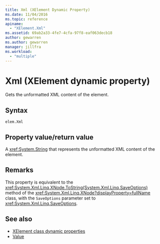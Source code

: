 ```yaml
---
title: Xml (XElement Dynamic Property)
ms.date: 11/04/2016
ms.topic: reference
apiname:
  - "XElement.Xml"
ms.assetid: 69ab2a33-4fe7-4cfa-97f8-eaf063decb18
author: gewarren
ms.author: gewarren
manager: jillfra
ms.workload:
  - "multiple"
---
```

# Xml (XElement dynamic property)

Gets the unformatted XML content of the element.

## Syntax

```xaml
elem.Xml
```

## Property value/return value

A <xref:System.String> that represents the unformatted XML content of the element.

## Remarks

This property is equivalent to the <xref:System.Xml.Linq.XNode.ToString(System.Xml.Linq.SaveOptions)> method of the <xref:System.Xml.Linq.XNode?displayProperty=fullName> class, with the `SaveOptions` parameter set to <xref:System.Xml.Linq.SaveOptions>.

## See also

- [XElement class dynamic properties](/visualstudio/designers/attribute-xelement-dynamic-property)
- [Value](../designers/value-xelement-dynamic-property.md)